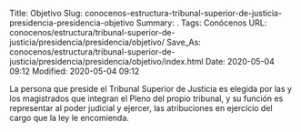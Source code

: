 Title: Objetivo
Slug: conocenos-estructura-tribunal-superior-de-justicia-presidencia-presidencia-objetivo
Summary: .
Tags: Conócenos
URL: conocenos/estructura/tribunal-superior-de-justicia/presidencia/presidencia/objetivo/
Save_As: conocenos/estructura/tribunal-superior-de-justicia/presidencia/presidencia/objetivo/index.html
Date: 2020-05-04 09:12
Modified: 2020-05-04 09:12



La persona que preside el Tribunal Superior de Justicia es elegida por las y los magistrados que integran el Pleno del propio tribunal, y su función es representar al poder judicial y ejercer, las atribuciones en ejercicio del cargo que la ley le encomienda.



